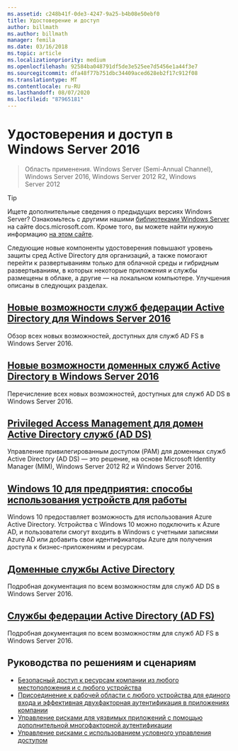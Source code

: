 ```yaml
---
ms.assetid: c248b41f-0de3-4247-9a25-b4b08e50ebf0
title: Удостоверение и доступ
author: billmath
ms.author: billmath
manager: femila
ms.date: 03/16/2018
ms.topic: article
ms.localizationpriority: medium
ms.openlocfilehash: 92584ba048791df5de3e525ee7d5456e1a44f3e7
ms.sourcegitcommit: dfa48f77b751dbc34409aced628eb2f17c912f08
ms.translationtype: MT
ms.contentlocale: ru-RU
ms.lasthandoff: 08/07/2020
ms.locfileid: "87965181"
---
```

# <a name="identity-and-access-in-windows-server-2016"></a>Удостоверения и доступ в Windows Server 2016

>Область применения. Windows Server (Semi-Annual Channel), Windows Server 2016, Windows Server 2012 R2, Windows Server 2012

>[!TIP]
> Ищете дополнительные сведения о предыдущих версиях Windows Server? Ознакомьтесь с другими нашими [библиотеками Windows Server](/previous-versions/windows/) на сайте docs.microsoft.com. Кроме того, вы можете найти нужную информацию [на этом сайте](/search/index?dataSource=previousVersions&search=Windows+Server).

 Следующие новые компоненты удостоверения повышают уровень защиты сред Active Directory для организаций, а также помогают перейти к развертываниям только для облачной среды и гибридным развертываниям, в которых некоторые приложения и службы размещены в облаке, а другие — на локальном компьютере. Улучшения описаны в следующих разделах.


## <a name="whats-new-in-active-directory-federation-services-for-windows-server-2016"></a>[Новые возможности служб федерации Active Directory для Windows Server 2016](ad-fs/overview/whats-new-active-directory-federation-services-windows-server.md)
Обзор всех новых возможностей, доступных для служб AD FS в Windows Server 2016.

## <a name="whats-new-in-active-directory-domain-services-for-windows-server-2016"></a>[Новые возможности доменных служб Active Directory в Windows Server 2016](whats-new-active-directory-domain-services.md)
Перечисление всех новых возможностей, доступных для служб AD DS в Windows Server 2016.

## <a name="privileged-access-management-for-active-directory-domain-services-40ad-ds41"></a>[Privileged Access Management для домен Active Directory служб &#40;AD DS&#41;](/microsoft-identity-manager/pam/privileged-identity-management-for-active-directory-domain-services)
Управление привилегированным доступом (PAM) для доменных служб Active Directory (AD DS) — это решение, на основе Microsoft Identity Manager (MIM), Windows Server 2012 R2 и Windows Server 2016.

## <a name="windows-10-for-the-enterprise-ways-to-use-devices-for-work"></a>[Windows 10 для предприятия: способы использования устройств для работы](/azure/active-directory/devices/overview)
Windows 10 предоставляет возможность для использования Azure Active Directory. Устройства с Windows 10 можно подключить к Azure AD, и пользователи смогут входить в Windows с учетными записями Azure AD или добавить свои идентификаторы Azure для получения доступа к бизнес-приложениям и ресурсам.

## <a name="active-directory-domain-services"></a>[Доменные службы Active Directory](../identity/ad-ds/Active-Directory-Domain-Services.md)
Подробная документация по всем возможностям для служб AD DS в Windows Server 2016.

## <a name="active-directory-federation-services"></a>[Службы федерации Active Directory (AD FS)](Active-Directory-Federation-Services.md)
Подробная документация по всем возможностям для служб AD FS в Windows Server 2016.

## <a name="solutions-and-scenario-guides"></a>Руководства по решениям и сценариям
* [Безопасный доступ к ресурсам компании из любого местоположения и с любого устройства](/previous-versions/windows/it-pro/solutions-guidance/dn550982(v=ws.11))
*  [Присоединение к рабочей области с любого устройства для единого входа и эффективная двухфакторная аутентификация в приложениях компании](./ad-fs/operations/join-to-workplace-from-any-device-for-sso-and-seamless-second-factor-authentication-across-company-applications.md)
* [Управление рисками для уязвимых приложений с помощью дополнительной многофакторной аутентификации](./ad-fs/operations/manage-risk-with-additional-multi-factor-authentication-for-sensitive-applications.md)
* [Управление рисками с использованием условного управления доступом](./ad-fs/operations/manage-risk-with-conditional-access-control.md)
